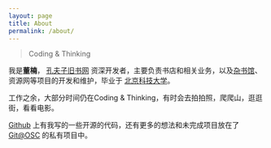 ```yaml
---
layout: page
title: About
permalink: /about/
---
```


> Coding & Thinking

我是**董楠**， [孔夫子旧书网](http://www.kongfz.com/) 资深开发者，主要负责书店和相关业务，以及[杂书馆](http://www.zashuguan.cn/)、资源网等项目的开发和维护，毕业于 [北京科技大学](http://www.ustb.edu.cn/)。

工作之余，大部分时间仍在Coding & Thinking，有时会去拍拍照，爬爬山，逛逛街，看看电影。

[Github](http://github.com/dongnan/) 上有我写的一些开源的代码，还有更多的想法和未完成项目放在了[Git@OSC](http://git.oschina.net/dongnan/) 的私有项目中。